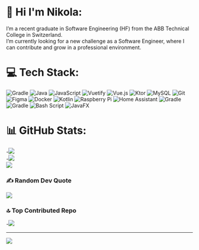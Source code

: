 # 💫 Hi I'm Nikola:
I’m a recent graduate in Software Engineering (HF) from the ABB Technical College in Switzerland.<br>I’m currently looking for a new challenge as a Software Engineer, where I can contribute and grow in a professional environment.


# 💻 Tech Stack:
![Gradle](https://img.shields.io/badge/Gradle-02303A.svg?style=for-the-badge&logo=Gradle&logoColor=white) ![Java](https://img.shields.io/badge/java-%23ED8B00.svg?style=for-the-badge&logo=openjdk&logoColor=white) ![JavaScript](https://img.shields.io/badge/javascript-%23323330.svg?style=for-the-badge&logo=javascript&logoColor=%23F7DF1E) ![Vuetify](https://img.shields.io/badge/Vuetify-1867C0?style=for-the-badge&logo=vuetify&logoColor=AEDDFF) ![Vue.js](https://img.shields.io/badge/vue.js-%2335495e.svg?style=for-the-badge&logo=vuedotjs&logoColor=%234FC08D) ![Ktor](https://img.shields.io/badge/Ktor-7F52FF.svg?style=for-the-badge&logo=ktor&logoColor=white) ![MySQL](https://img.shields.io/badge/mysql-4479A1.svg?style=for-the-badge&logo=mysql&logoColor=white) ![Git](https://img.shields.io/badge/git-%23F05033.svg?style=for-the-badge&logo=git&logoColor=white) ![Figma](https://img.shields.io/badge/figma-%23F24E1E.svg?style=for-the-badge&logo=figma&logoColor=white) ![Docker](https://img.shields.io/badge/docker-%230db7ed.svg?style=for-the-badge&logo=docker&logoColor=white) ![Kotlin](https://img.shields.io/badge/kotlin-%237F52FF.svg?style=for-the-badge&logo=kotlin&logoColor=white) ![Raspberry Pi](https://img.shields.io/badge/-Raspberry_Pi-C51A4A?style=for-the-badge&logo=Raspberry-Pi) ![Home Assistant](https://img.shields.io/badge/home%20assistant-%2341BDF5.svg?style=for-the-badge&logo=home-assistant&logoColor=white) ![Gradle](https://img.shields.io/badge/Gradle-02303A.svg?style=for-the-badge&logo=Gradle&logoColor=white) ![Gradle](https://img.shields.io/badge/Gradle-02303A.svg?style=for-the-badge&logo=Gradle&logoColor=white) ![Bash Script](https://img.shields.io/badge/bash_script-%23121011.svg?style=for-the-badge&logo=gnu-bash&logoColor=white) ![JavaFX](https://img.shields.io/badge/javafx-%23FF0000.svg?style=for-the-badge&logo=javafx&logoColor=white)
# 📊 GitHub Stats:
-![](https://github-readme-stats.vercel.app/api?username=niksDj&theme=dark&hide_border=false&include_all_commits=false&count_private=false)<br/>
-![](https://nirzak-streak-stats.vercel.app/?user=niksDj&theme=dark&hide_border=false)<br/>
![](https://github-readme-stats.vercel.app/api/top-langs/?username=niksDj&theme=dark&hide_border=false&include_all_commits=false&count_private=false&layout=compact)

### ✍️ Random Dev Quote
![](https://quotes-github-readme.vercel.app/api?type=horizontal&theme=radical)

### 🔝 Top Contributed Repo
-![](https://github-contributor-stats.vercel.app/api?username=niksDj&limit=5&theme=dark&combine_all_yearly_contributions=true)

---
[![](https://visitcount.itsvg.in/api?id=niksDj&icon=0&color=0)](https://visitcount.itsvg.in)

<!-- Proudly created with GPRM ( https://gprm.itsvg.in ) -->
